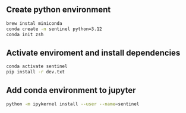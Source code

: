 ## Create python environment

```sh
brew instal miniconda
conda create -n sentinel python=3.12
conda init zsh
```

## Activate enviroment and install dependencies

```sh
conda activate sentinel
pip install -r dev.txt
```

## Add conda environment to jupyter

```sh
python -m ipykernel install --user --name=sentinel
```
